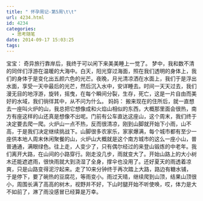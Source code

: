 ```yaml
---
title: " 怀孕周记-第5周\t\t"
url: 4234.html
id: 4234
categories:
  - 思考随笔
date: 2014-09-17 15:03:25
tags:
---
```


宝宝： 奇异旅行靠岸后，我终于可以闲下来美美睡上一觉了。 梦中，我和数不清的同伴们浮游在温暖的大海中。白天，阳光穿过海面，照在我们透明的身体上，我们的身体于是变化出五颜六色的光芒。夜晚，月光清凉洒在水面上，我们于是浮出水面，享受一天中最后的光芒，然后沉入水中，安详睡去。时间一天天过去，我们漫无目的地浮游，旋转，摇曳，在每个瞬间分裂，生存，死亡，这是一片自由而美好的水域，我们徜徉其中，从不问为什么。 妈妈： 搬来现在的住所后，就一直想去一座叫火炉的山，我总把它想像成和火焰山相似的东西，大概那里面会很热，南方有座这样的山还真是想像不出呢。门前有公车直达这座山，这个周末，我们终于决定要去爬一爬。火炉山一点不热，反而很清凉，刚到山脚就开始下小雨，山不高，于是我们决定继续挑战下。山脚很多农家乐，家家爆满，每个城市都有至少一座供本地人周末休闲聚餐的山，火炉山大概就是这个南方城市的这么一座小山，普普通通，满眼绿色。往上走，人变少了，只有偶尔经过的来登山锻炼的中老年。我们离开大路，在山间的小路穿行。刚走没几步，雨就变大了。开始山路上的大小树木还能遮遮雨，很快雨就大到浇湿了全身，撑伞也没用了。还好夏天的雨透着凉爽，只是山路变得泥泞起来。走了10来分钟终于再次踏上大路，路边有糖水铺，于是停下，要了碗热的豆腐花，等雨变小。雨过天晴，继续爬到山顶，结果山顶很小，周围长满了高高的树木，视野并不好，下山时腿开始不听使唤，哎，体力是大不如前了，淋了雨没感冒已经算是万幸。